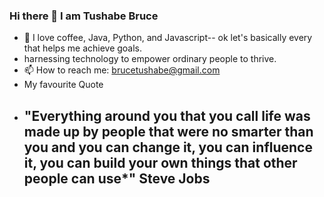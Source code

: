 ### Hi there 👋 I am Tushabe Bruce


- 🔭 I love coffee, Java, Python, and Javascript-- ok let's basically every that helps me achieve goals.
- harnessing technology to empower ordinary people to thrive.
- 📫 How to reach me: brucetushabe@gmail.com
- My favourite Quote
- ## "Everything around you that you call life was made up by people that were no smarter than you and you can change it, you can influence it, you can build your own things that other people can use*" Steve Jobs 

